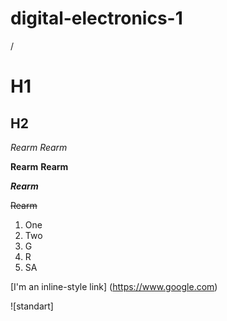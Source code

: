 # digital-electronics-1
/
# H1
## H2

*Rearm*
_Rearm_

**Rearm**
__Rearm__

**_Rearm_**

~~Rearm~~

1. One
2. Two
  1. G
3. R
4. SA

[I'm an inline-style link]
(https://www.google.com)

![standart]
